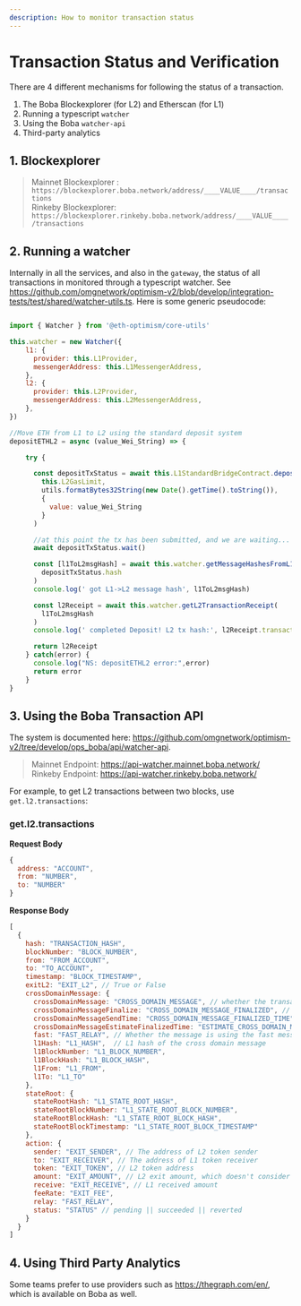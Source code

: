 ```yaml
---
description: How to monitor transaction status
---
```


# Transaction Status and Verification

There are 4 different mechanisms for following the status of a transaction. 

1. The Boba Blockexplorer (for L2) and Etherscan (for L1)
2. Running a typescript `watcher`
3. Using the Boba `watcher-api`
4. Third-party analytics

## 1. Blockexplorer

> Mainnet Blockexplorer : `https://blockexplorer.boba.network/address/____VALUE____/transactions`   
> Rinkeby Blockexplorer: `https://blockexplorer.rinkeby.boba.network/address/____VALUE____/transactions`

## 2. Running a watcher

Internally in all the services, and also in the `gateway`, the status of all transactions in monitored through a typescript watcher. See https://github.com/omgnetwork/optimism-v2/blob/develop/integration-tests/test/shared/watcher-utils.ts. Here is some generic pseudocode:

```javascript

import { Watcher } from '@eth-optimism/core-utils'

this.watcher = new Watcher({
	l1: {
	  provider: this.L1Provider,
	  messengerAddress: this.L1MessengerAddress,
	},
	l2: {
	  provider: this.L2Provider,
	  messengerAddress: this.L2MessengerAddress,
	},
})

//Move ETH from L1 to L2 using the standard deposit system
depositETHL2 = async (value_Wei_String) => {

	try {

	  const depositTxStatus = await this.L1StandardBridgeContract.depositETH(
	    this.L2GasLimit,
	    utils.formatBytes32String(new Date().getTime().toString()),
	    {
	      value: value_Wei_String
	    }
	  )

	  //at this point the tx has been submitted, and we are waiting...
	  await depositTxStatus.wait()

	  const [l1ToL2msgHash] = await this.watcher.getMessageHashesFromL1Tx(
	    depositTxStatus.hash
	  )
	  console.log(' got L1->L2 message hash', l1ToL2msgHash)

	  const l2Receipt = await this.watcher.getL2TransactionReceipt(
	    l1ToL2msgHash
	  )
	  console.log(' completed Deposit! L2 tx hash:', l2Receipt.transactionHash)

	  return l2Receipt
	} catch(error) {
	  console.log("NS: depositETHL2 error:",error)
	  return error
	}
}

```

## 3. Using the Boba Transaction API

The system is documented here: https://github.com/omgnetwork/optimism-v2/tree/develop/ops_boba/api/watcher-api. 

> Mainnet Endpoint: https://api-watcher.mainnet.boba.network/   
> Rinkeby Endpoint: https://api-watcher.rinkeby.boba.network/  

For example, to get L2 transactions between two blocks, use `get.l2.transactions`: 

### get.l2.transactions

**Request Body**

```js
{
  address: "ACCOUNT",
  from: "NUMBER",
  to: "NUMBER"
}
```

**Response Body**

```js
[
  {
    hash: "TRANSACTION_HASH",
    blockNumber: "BLOCK_NUMBER",
    from: "FROM_ACCOUNT",
    to: "TO_ACCOUNT",
    timestamp: "BLOCK_TIMESTAMP",
    exitL2: "EXIT_L2", // True or False
    crossDomainMessage: {
      crossDomainMessage: "CROSS_DOMAIN_MESSAGE", // whether the transaction sent cross domain message
      crossDomainMessageFinalize: "CROSS_DOMAIN_MESSAGE_FINALIZED", // whether the cross domain message is finalized on L1
      crossDomainMessageSendTime: "CROSS_DOMAIN_MESSAGE_FINALIZED_TIME", // when the cross domain message is finalized
      crossDomainMessageEstimateFinalizedTime: "ESTIMATE_CROSS_DOMAIN_MESSAGE_FINALIZED_TIME",
      fast: "FAST_RELAY", // Whether the message is using the fast message relayer
      l1Hash: "L1_HASH",  // L1 hash of the cross domain message
      l1BlockNumber: "L1_BLOCK_NUMBER",
      l1BlockHash: "L1_BLOCK_HASH",
      l1From: "L1_FROM",
      l1To: "L1_TO"
    },
    stateRoot: {
      stateRootHash: "L1_STATE_ROOT_HASH",
      stateRootBlockNumber: "L1_STATE_ROOT_BLOCK_NUMBER",
      stateRootBlockHash: "L1_STATE_ROOT_BLOCK_HASH",
      stateRootBlockTimestamp: "L1_STATE_ROOT_BLOCK_TIMESTAMP"
    },
    action: {
      sender: "EXIT_SENDER", // The address of L2 token sender
      to: "EXIT_RECEIVER", // The address of L1 token receiver
      token: "EXIT_TOKEN", // L2 token address
      amount: "EXIT_AMOUNT", // L2 exit amount, which doesn't consider fee
      receive: "EXIT_RECEIVE", // L1 received amount
      feeRate: "EXIT_FEE",
      relay: "FAST_RELAY",
      status: "STATUS" // pending || succeeded || reverted
    }
  }
]
```

## 4. Using Third Party Analytics

Some teams prefer to use providers such as https://thegraph.com/en/, which is available on Boba as well.
